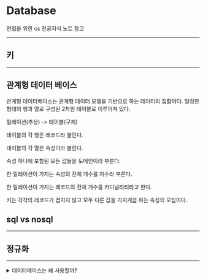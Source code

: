 # Database 

면접을 위한 cs 전공지식 노트 참고

***

## 키



***

## 관계형 데이터 베이스

관계형 데이터베이스는 관계형 데이터 모델을 기반으로 하는 데이터의 집합이다. 일정한 형태의 행과 열로 구성된 2차원 테이블로 이루어져 있다.

릴레이션(추상) -> 테이블(구체)

테이블의 각 행은 레코드라 불린다.

테이블의 각 열은 속성이라 불린다.

속성 하나에 포함된 모든 값들을 도메인이라 부른다.

한 릴레이션이 가지는 속성의 전체 개수를 차수라 부른다.

한 릴레이션이 가지는 레코드의 전체 개수를 카디널리티라고 한다.

키는 각각의 레코드가 겹치지 않고 모두 다른 값을 가지게끔 하는 속성의 모임이다.

## sql vs nosql

***
 
## 정규화
  
***

<details><summary>데이터베이스는 왜 사용할까?</summary> 
기존에는 파일 시스템을 사용해 데이터를 관리했으나 파일 시스템에는 '데이터 중복', '데이터 불일치', '데이터 보안문제' 등 다양한 문제점을 가지고 있었다. 데이터베이스를 사용하면 이러한 문제들을 어느 정도 해소할 수 있다.
</details>


 
 
